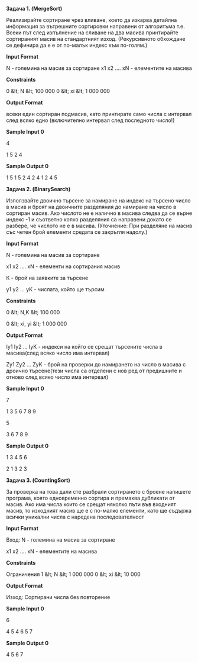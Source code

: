 **Задача 1. (****MergeSort****)**

Реализирайте сортиране чрез вливане, което да изкарва детайлна информация за вътрешните сортировки направени от алгоритъма т.е. Всеки път след изпълнение на сливане на два масива принтирайте сортираният масив на стандартният изход. (Рекурсивното обхождане се дефинира да е е от по-малък индекс към по-голям.)

**Input Format**

N - големина на масив за сортиране x1 x2 …. xN - елементите на масива

**Constraints**

0 \&lt; N \&lt; 100 000 0 \&lt; xi \&lt; 1 000 000

**Output Format**

всеки един сортиран подмасив, като принтирате само числа с интервал след всяко едно (включително интервал след последното число!)

**Sample Input 0**

4

1 5 2 4

**Sample Output 0**

1 5 1 5 2 4 2 4 1 2 4 5











**Задача 2. (BinarySearch)**

Използвайте двоично търсене за намиране на индекс на търсено число в масив и броят на двоичните разделяния до намиране на число в сортиран масив. Ако числото не е налично в масива следва да се върне индекс -1 и съответно колко разделяния са направени докато се разбере, че числото не е в масива. (Уточнение: При разделяне на масив със четен брой елементи средата се закръгля надолу.)

**Input Format**

N - големина на масив за сортиране

x1 x2 …. xN - елементи на сортирания масив

К - брой на заявките за търсене

y1 y2 … yK - числата, който ще търсим

**Constraints**

0 \&lt; N,K \&lt; 100 000

0 \&lt; xi, yi \&lt; 1 000 000

**Output Format**

Iy1 Iy2 … IyK - индекси на който се срещат търсените числа в масива(след всяко число има интервал)

Zy1 Zy2 … ZyK - брой на проверки до намирането на число в масива с дроично търсене(тези числа са отделени с нов ред от предишните и отново след всяко число има интервал)

**Sample Input 0**

7

1 3 5 6 7 8 9

5

3 6 7 8 9

**Sample Output 0**

1 3 4 5 6

2 1 3 2 3



**Задача 3. (CountingSort)**

За проверка на това дали сте разбрали сортирането с броене напишете програма, която едновременно сортира и премахва дубликати от масив. Ако има числа които се срещат няколко пъти във входният масив, то изходният масив ще е с по-малко елементи, като ще съдържа всички уникални числа с наредена последователност

**Input Format**

Вход: N - големина на масив за сортиране

x1 x2 …. xN - елементите на масива

**Constraints**

Ограничения 1 \&lt; N \&lt; 1 000 000 0 \&lt; xi \&lt; 10 000

**Output Format**

Изход: Сортирани числа без повторение

**Sample Input 0**

6

4 5 4 6 5 7

**Sample Output 0**

4 5 6 7
